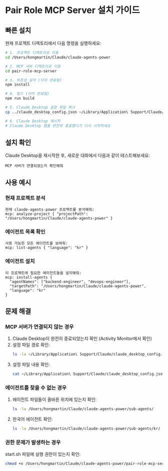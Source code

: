 # Pair Role MCP Server 설치 가이드

## 빠른 설치

현재 프로젝트 디렉토리에서 다음 명령을 실행하세요:

```bash
# 1. 프로젝트 디렉토리로 이동
cd /Users/hongmartin/Claude/claude-agents-power

# 2. MCP 서버 디렉토리로 이동
cd pair-role-mcp-server

# 3. 의존성 설치 (이미 완료됨)
npm install

# 4. 빌드 (이미 완료됨)
npm run build

# 5. Claude Desktop 설정 파일 복사
cp ../claude_desktop_config.json ~/Library/Application\ Support/Claude/

# 6. Claude Desktop 재시작
# Claude Desktop 앱을 완전히 종료했다가 다시 시작하세요
```

## 설치 확인

Claude Desktop을 재시작한 후, 새로운 대화에서 다음과 같이 테스트해보세요:

```
MCP 서버가 연결되었는지 확인해줘
```

## 사용 예시

### 현재 프로젝트 분석
```
현재 claude-agents-power 프로젝트를 분석해줘:
mcp: analyze-project { "projectPath": "/Users/hongmartin/Claude/claude-agents-power" }
```

### 에이전트 목록 확인
```
사용 가능한 모든 에이전트를 보여줘:
mcp: list-agents { "language": "kr" }
```

### 에이전트 설치
```
이 프로젝트에 필요한 에이전트들을 설치해줘:
mcp: install-agents {
  "agentNames": ["backend-engineer", "devops-engineer"],
  "targetPath": "/Users/hongmartin/Claude/claude-agents-power",
  "language": "kr"
}
```

## 문제 해결

### MCP 서버가 연결되지 않는 경우

1. Claude Desktop이 완전히 종료되었는지 확인 (Activity Monitor에서 확인)
2. 설정 파일 경로 확인:
   ```bash
   ls -la ~/Library/Application\ Support/Claude/claude_desktop_config.json
   ```
3. 설정 파일 내용 확인:
   ```bash
   cat ~/Library/Application\ Support/Claude/claude_desktop_config.json
   ```

### 에이전트를 찾을 수 없는 경우

1. 에이전트 파일들이 올바른 위치에 있는지 확인:
   ```bash
   ls -la /Users/hongmartin/Claude/claude-agents-power/sub-agents/
   ```

2. 한국어 에이전트 확인:
   ```bash
   ls -la /Users/hongmartin/Claude/claude-agents-power/sub-agents/kr/
   ```

### 권한 문제가 발생하는 경우

start.sh 파일에 실행 권한이 있는지 확인:
```bash
chmod +x /Users/hongmartin/Claude/claude-agents-power/pair-role-mcp-server/start.sh
```